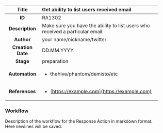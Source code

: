 | Title                       |  Get ability to list users received email         |
|:---------------------------:|:--------------------|
| **ID**                      | RA1302            |
| **Description**             | Make sure you have the ability to list users who received a particular email   |
| **Author**                  | your name/nickname/twitter        |
| **Creation Date**           | DD.MM.YYYY |
| **Stage**                   | preparation         |
| **Automation** |<ul><li>thehive/phantom/demisto/etc</li></ul>|
| **References** |<ul><li>[https://example.com](https://example.com)</li></ul>|

### Workflow

Description of the workflow for the Response Action in markdown format.  
Here newlines will be saved.  
